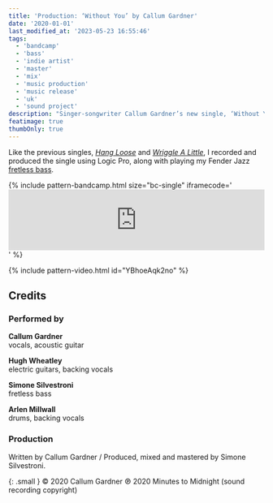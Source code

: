 ```yaml
---
title: 'Production: ‘Without You’ by Callum Gardner'
date: '2020-01-01'
last_modified_at: '2023-05-23 16:55:46'
tags:
  - 'bandcamp'
  - 'bass'
  - 'indie artist'
  - 'master'
  - 'mix'
  - 'music production'
  - 'music release'
  - 'uk'
  - 'sound project'
description: "Singer-songwriter Callum Gardner’s new single, ‘Without You’, is out now. Bass and full production by Minutes to Midnight."
featimage: true
thumbOnly: true
---
```

Like the previous singles, [_Hang Loose_](/work/music-production/hang-loose-callum-gardner-song-production/) and [_Wriggle A Little_](/work/music-production/wriggle-a-little-song-production/), I recorded and produced the single using Logic Pro, along with playing my Fender Jazz [fretless bass](https://soundbetter.com/profiles/206552-simone-silvestroni).

{% include pattern-bandcamp.html size="bc-single" iframecode='<iframe style="border: 0; width: 100%; height: 120px;" src="https://bandcamp.com/EmbeddedPlayer/track=3806119580/size=large/bgcol=ffffff/linkcol=333333/tracklist=false/artwork=small/transparent=true/"><a href="https://callumgardner.bandcamp.com/track/without-you">Without You by Callum Gardner</a></iframe>' %}

{% include pattern-video.html id="YBhoeAqk2no" %}

## Credits

### Performed by


**Callum Gardner**\
vocals, acoustic guitar

**Hugh Wheatley**\
electric guitars, backing vocals

**Simone Silvestroni**\
fretless bass

**Arlen Millwall**\
drums, backing vocals

### Production

Written by Callum Gardner / Produced, mixed and mastered by Simone Silvestroni.

{: .small }
&copy; 2020 Callum Gardner
℗ 2020 Minutes to Midnight (sound recording copyright)